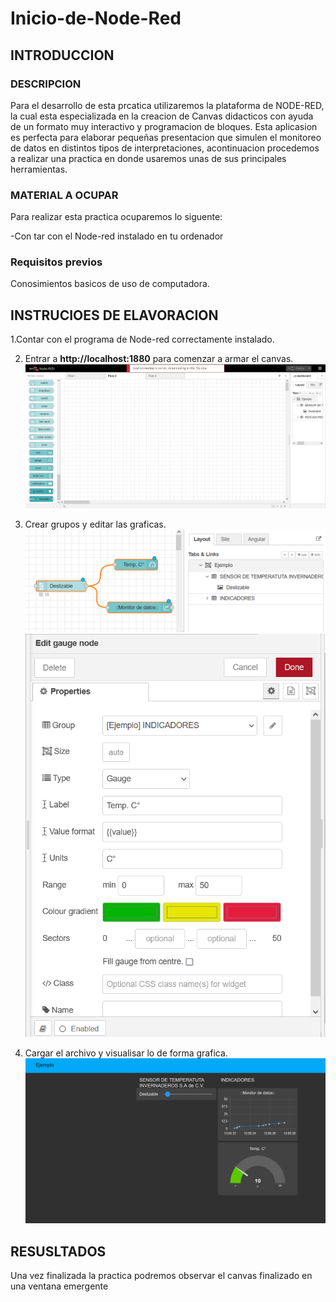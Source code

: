 # Inicio-de-Node-Red
## INTRODUCCION
### DESCRIPCION 

Para el desarrollo de esta prcatica utilizaremos la plataforma de NODE-RED, la cual esta especializada en la creacion de Canvas didacticos con ayuda de un formato muy interactivo y programacion de bloques.  Esta aplicasion es perfecta para elaborar pequeñas presentacion que simulen el monitoreo de datos en distintos tipos de interpretaciones, acontinuacion procedemos a realizar una practica en donde usaremos unas de sus principales herramientas.

### MATERIAL A OCUPAR

Para realizar esta practica ocuparemos lo siguente:

-Con tar con el Node-red instalado en tu ordenador

### Requisitos previos

Conosimientos basicos de uso de computadora.

## INSTRUCIOES DE ELAVORACION 

1.Contar con el programa de Node-red correctamente instalado.

2. Entrar a **http://localhost:1880**  para  comenzar a armar el canvas. ![](https://github.com/nijs17/Inicio-de-Node-Red/blob/main/n1.png)

3. Crear grupos y editar las graficas.![](https://github.com/nijs17/Inicio-de-Node-Red/blob/main/n2.png) ![](https://github.com/nijs17/Inicio-de-Node-Red/blob/main/n3.png)
   
4. Cargar el archivo y visualisar lo de forma grafica. ![](https://github.com/nijs17/Inicio-de-Node-Red/blob/main/n4.png)
   
## RESUSLTADOS
Una vez finalizada la practica podremos observar el canvas finalizado en una ventana emergente
